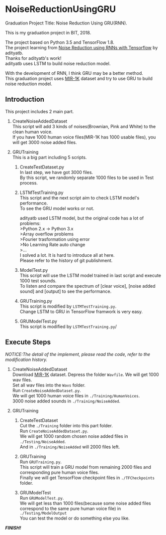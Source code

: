 # NoiseReductionUsingGRU  
Graduation Project Title: Noise Reduction Using GRU(RNN).  
  
This is my graduation project in BIT, 2018.  
  
The project based on Python 3.5 and TensorFlow 1.8.  
The project learning from [Noise Reduction using RNNs with Tensorflow](https://github.com/adityatb/noise-reduction-using-rnn) by adityatb.  
Thanks for adityatb's work!  
adityatb uses LSTM to build noise reduction model.  
  
With the development of RNN, I think GRU may be a better method.  
This graduation project uses [MIR-1K](https://sites.google.com/site/unvoicedsoundseparation/mir-1k) dataset and try to use GRU to build noise reduction model.  
  
## Introduction  
This project includes 2 main part.  
1. CreateNoiseAddedDataset  
	This script will add 3 kinds of noises(Brownian, Pink and White) to the clean human voice.  
	If you have 1000 human voice files(MIR-1K has 1000 usable files), you will get 3000 noise added files.  
  
2. GRUTraining  
	This is a big part including 5 scripts.  
	1. CreateTestDataset.py  
		In last step, we have got 3000 files.  
		By this script, we randomly separate 1000 files to be used in Test process.  
  
	2. LSTMTestTraining.py  
		This script and the next script aim to check LSTM model's performance.  
		To see the GRU model works or not.  
		  
		adityatb used LSTM model, but the original code has a lot of problems:  
			>Python 2.x -> Python 3.x  
			>Array overflow problems  
			>Fourier trasformation using error  
			>No Learning Rate auto change  
			>...  
		I solved a lot. It is hard to introduce all at here.  
		Please refer to the history of git publishment.  
  
	3. ModelTest.py  
		This script will use the LSTM model trained in last script and execute 1000 test sounds.  
		To listen and compare the spectrum of [clear voice], [noise added sound] and [output] to see the performance.  
  
	4. GRUTraining.py  
		This script is modified by `LSTMTestTraining.py`.  
		Change LSTM to GRU in TensorFlow framwork is very easy.  
  
	5. GRUModelTest.py  
		This script is modified by `LSTMTestTraining.py`/  
	  
## Execute Steps  
*NOTICE:The detail of the implement, please read the code, refer to the modification history.*  
1. CreateNoiseAddedDataset  
	Download [MIR-1K](https://sites.google.com/site/unvoicedsoundseparation/mir-1k) dataset. Depress the folder `Wavfile`. We will get 1000 wav files.  
	Set all wav files into the `Wavs` folder.  
	Run `CreateNoiseAddedDataset.py`.  
	We will get 1000 human voice files in `./Training/HumanVoices`.  
	3000 noise added sounds in `./Training/NoiseAdded`.  
  
2. GRUTraining  
	1. CreateTestDataset  
		Cut the `./Training` folder into this part folder.  
		Run `CreateNoiseAddedDataset.py`.  
		We will get 1000 random chosen noise added files in `./Testing/NoiseAdded`.  
		And in `./Training/NoiseAdded` will 2000 files left.  
  
	2. GRUTraining  
		Run `GRUTraining.py`.  
		This script will train a GRU model from remaining 2000 files and corresponding pure human voice files.  
		Finally we will get TensorFlow checkpoint files in `./TFCheckpoints` folder.  
  
	3. GRUModelTest  
		Run `GRUModelTest.py`.  
		We will get less than 1000 files(because some noise added files correspond to the same pure human voice file) in `./Testing/ModelOutput`  
		You can test the model or do something else you like.  
  
***FINISH!***